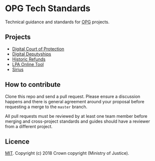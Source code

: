 # OPG Tech Standards

Technical guidance and standards for [OPG](https://www.gov.uk/government/organisations/office-of-the-public-guardian) projects.

## Projects

* [Digital Court of Protection](projects/digi-cop/README.md)
* [Digital Deputyships](projects/digi-deps/README.md)
* [Historic Refunds](projects/refunds/README.md)
* [LPA Online Tool](projects/lpa-online/README.md)
* [Sirius](projects/sirius/README.md)

## How to contribute

Clone this repo and send a pull request. Please ensure a discussion happens and there is general agreement around your proposal before requesting a merge to the `master` branch.

All pull requests must be reviewed by at least one team member before merging and cross-project standards and guides should have a reviewer from a different project.

## Licence

[MIT](https://opensource.org/licenses/MIT). Copyright (c) 2018 Crown copyright (Ministry of Justice).